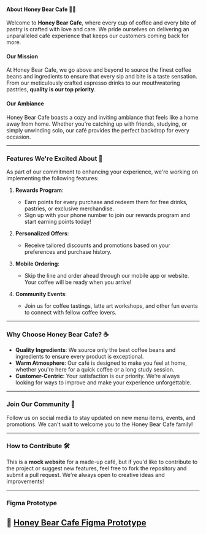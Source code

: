 #### About Honey Bear Cafe 🍯🐻

Welcome to **Honey Bear Cafe**, where every cup of coffee and every bite of pastry is crafted with love and care. We pride ourselves on delivering an unparalleled café experience that keeps our customers coming back for more.

#### Our Mission
At Honey Bear Cafe, we go above and beyond to source the finest coffee beans and ingredients to ensure that every sip and bite is a taste sensation. From our meticulously crafted espresso drinks to our mouthwatering pastries, **quality is our top priority**.

#### Our Ambiance
Honey Bear Cafe boasts a cozy and inviting ambiance that feels like a home away from home. Whether you're catching up with friends, studying, or simply unwinding solo, our café provides the perfect backdrop for every occasion.

---

### Features We're Excited About 🚀

As part of our commitment to enhancing your experience, we're working on implementing the following features:

1. **Rewards Program**:
   - Earn points for every purchase and redeem them for free drinks, pastries, or exclusive merchandise.
   - Sign up with your phone number to join our rewards program and start earning points today!

2. **Personalized Offers**:
   - Receive tailored discounts and promotions based on your preferences and purchase history.

3. **Mobile Ordering**:
   - Skip the line and order ahead through our mobile app or website. Your coffee will be ready when you arrive!

4. **Community Events**:
   - Join us for coffee tastings, latte art workshops, and other fun events to connect with fellow coffee lovers.

---

### Why Choose Honey Bear Cafe? ☕

- **Quality Ingredients**: We source only the best coffee beans and ingredients to ensure every product is exceptional.
- **Warm Atmosphere**: Our café is designed to make you feel at home, whether you're here for a quick coffee or a long study session.
- **Customer-Centric**: Your satisfaction is our priority. We’re always looking for ways to improve and make your experience unforgettable.

---

### Join Our Community 🌟

Follow us on social media to stay updated on new menu items, events, and promotions. We can't wait to welcome you to the Honey Bear Cafe family!

---

### How to Contribute 🛠️

This is a **mock website** for a made-up café, but if you'd like to contribute to the project or suggest new features, feel free to fork the repository and submit a pull request. We're always open to creative ideas and improvements!

---

### Figma Prototype
🔗 [Honey Bear Cafe Figma Prototype](https://www.figma.com/proto/u9gTw9AH3r4OAGQwvq8Bi5/honeybear-cafe?page-id=0%3A1&node-id=5-2&p=f&viewport=932%2C1878%2C0.56&t=euACEzXeQsLGYV0T-1&scaling=contain&content-scaling=fixed)
---

